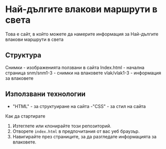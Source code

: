 # Най-дългите влакови маршрути в света

Това е сайт, в който можете да намерите информация за Най-дългите влакови маршрути в света

## Структура
  Снимки - изображенията ползвани в сайта
  Index.html - начална страница
  snm/snm1-3 - снимки на влаковете
  vlak/vlak1-3 - информация за влаковете


## Използвани технологии
- "HTML" - за структуиране на сайта
-"CSS" - за стил на сайта

 Как да стартирате

1. Изтеглете или клонирайте този репозиторий.
2. Отворете `index.html` в предпочитания от вас уеб браузър.
3. Навигирайте през страниците, за да разгледате информацията за влаковете.


